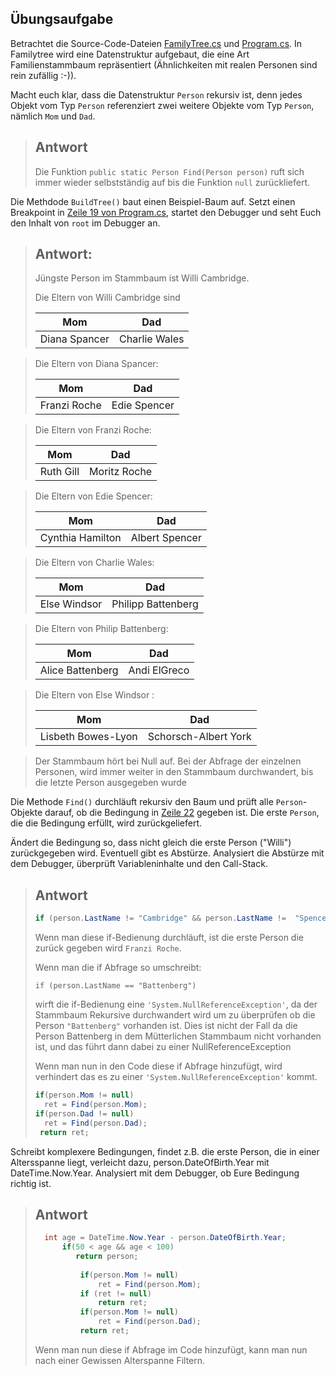 ## Übungsaufgabe

Betrachtet die Source-Code-Dateien 
[FamilyTree.cs](FamilyTree.cs) und 
[Program.cs](Program.cs). In Familytree wird eine Datenstruktur aufgebaut,
die eine Art Familienstammbaum repräsentiert (Ähnlichkeiten mit realen Personen sind rein zufällig :-)).


Macht euch klar, dass die Datenstruktur `Person` rekursiv ist, denn jedes Objekt vom Typ `Person` referenziert
zwei weitere Objekte vom Typ `Person`, nämlich `Mom` und `Dad`.

> ## Antwort
> Die Funktion `public static Person Find(Person person)` ruft sich immer wieder selbstständig auf bis die Funktion `null` zurückliefert.

Die Methdode `BuildTree()` baut einen Beispiel-Baum auf. Setzt einen Breakpoint in [Zeile 19 von Program.cs](Program.cs#L19),
startet den Debugger und seht Euch den Inhalt von `root` im Debugger an. 

> ## Antwort:
>
> Jüngste Person im Stammbaum ist Willi Cambridge.
>
> Die Eltern von Willi Cambridge sind 
>
> |     Mom       |     Dad       |
> | ------------- |:-------------:|
> | Diana Spancer     | Charlie Wales |


> Die Eltern von Diana Spancer:
>
> |     Mom       |     Dad       |
> | ------------- |:-------------:|
> | Franzi Roche  | Edie Spencer  |

> Die Eltern von Franzi Roche:
>
> |     Mom       |     Dad       |
> | ------------- |:-------------:|
> | Ruth Gill     | Moritz Roche  |

> Die Eltern von Edie Spencer:
>
> |     Mom       |     Dad       |
> | ------------- |:-------------:|
> | Cynthia Hamilton  | Albert Spencer  |

> Die Eltern von Charlie Wales:
>
> |     Mom       |     Dad       |
> | ------------- |:-------------:|
> | Else Windsor  | Philipp Battenberg  |

> Die Eltern von Philip Battenberg:
>
> |     Mom       |     Dad       |
> | ------------- |:-------------:|
> | Alice Battenberg | Andi ElGreco  |

> Die Eltern von Else Windsor :
>
> |     Mom       |     Dad       |
> | ------------- |:-------------:|
> | Lisbeth Bowes-Lyon | Schorsch-Albert York  |

> Der Stammbaum hört bei Null auf.
> Bei der Abfrage der einzelnen Personen, wird immer weiter in den Stammbaum durchwandert, bis die letzte Person ausgegeben wurde


Die Methode `Find()` durchläuft rekursiv den Baum und prüft alle `Person`-Objekte darauf, ob die Bedingung in 
[Zeile 22](FamilyTree.cs#L22) gegeben ist. Die erste `Person`, die die Bedingung erfüllt, wird zurückgeliefert.

Ändert die Bedingung so, dass nicht gleich die erste Person ("Willi") zurückgegeben wird. Eventuell gibt es Abstürze.
Analysiert die Abstürze mit dem Debugger, überprüft Variableninhalte und den Call-Stack.

> ## Antwort
>
>```C#
>if (person.LastName != "Cambridge" && person.LastName !=  "Spencer")
>```
> Wenn man diese if-Bedienung durchläuft, ist die erste Person die zurück gegeben wird `Franzi Roche`.
>
> Wenn man die if Abfrage so umschreibt:
>
> `if (person.LastName == "Battenberg")`
>
> wirft die if-Bedienung eine `'System.NullReferenceException'`, da der Stammbaum Rekursive durchwandert wird um zu überprüfen ob die Person `"Battenberg"` vorhanden ist.
> Dies ist nicht der Fall da die Person Battenberg in dem Mütterlichen Stammbaum nicht vorhanden ist, und das führt dann dabei zu einer NullReferenceException
>
> Wenn man nun in den Code diese if Abfrage hinzufügt, wird verhindert das es zu einer `'System.NullReferenceException'` kommt.
> ```C#
> if(person.Mom != null)
>   ret = Find(person.Mom);
> if(person.Dad != null)
>   ret = Find(person.Dad);
>  return ret;
>```



Schreibt komplexere Bedingungen, findet z.B. die erste Person, die in einer Altersspanne liegt, verleicht dazu, person.DateOfBirth.Year
mit DateTime.Now.Year. Analysiert mit dem Debugger, ob Eure Bedingung richtig ist. 

> ## Antwort
>
> ```C#
>   int age = DateTime.Now.Year - person.DateOfBirth.Year;
>       if(50 < age && age < 100)
>          return person;
>                
>           if(person.Mom != null)
>               ret = Find(person.Mom);
>           if (ret != null)
>               return ret;
>           if(person.Mom != null)
>               ret = Find(person.Dad);
>           return ret;
>```
>
> Wenn man nun diese if Abfrage im Code hinzufügt, kann man nun nach einer Gewissen Alterspanne Filtern.




